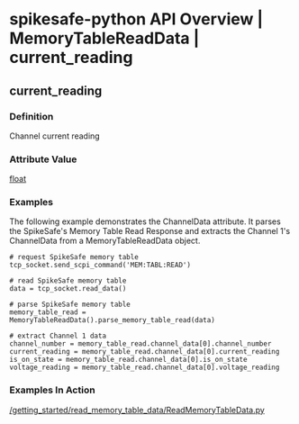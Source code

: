 # spikesafe-python API Overview | MemoryTableReadData | current_reading

## current_reading

### Definition
Channel current reading

### Attribute Value
[float](https://docs.python.org/3/library/functions.html#float)   

### Examples
The following example demonstrates the ChannelData attribute. It parses the SpikeSafe's Memory Table Read Response and extracts the Channel 1's ChannelData from a MemoryTableReadData object.
```
# request SpikeSafe memory table
tcp_socket.send_scpi_command('MEM:TABL:READ')

# read SpikeSafe memory table
data = tcp_socket.read_data()                                        

# parse SpikeSafe memory table
memory_table_read = MemoryTableReadData().parse_memory_table_read(data)

# extract Channel 1 data
channel_number = memory_table_read.channel_data[0].channel_number
current_reading = memory_table_read.channel_data[0].current_reading
is_on_state = memory_table_read.channel_data[0].is_on_state
voltage_reading = memory_table_read.channel_data[0].voltage_reading
```

### Examples In Action
[/getting_started/read_memory_table_data/ReadMemoryTableData.py](/getting_started/read_memory_table_data/ReadMemoryTableData.py)